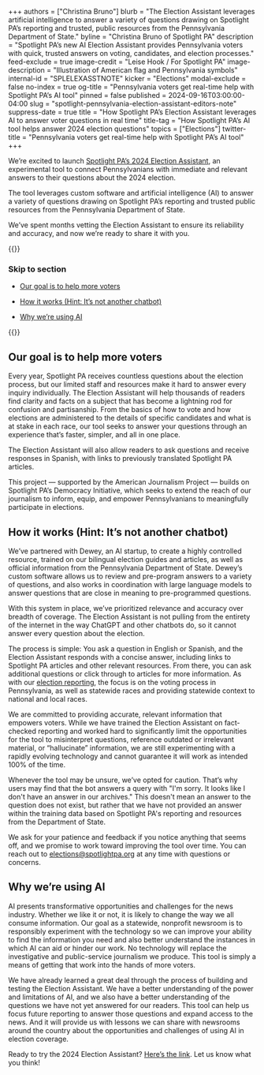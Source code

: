 +++
authors = ["Christina Bruno"]
blurb = "The Election Assistant leverages artificial intelligence to answer a variety of questions drawing on Spotlight PA’s reporting and trusted, public resources from the Pennsylvania Department of State."
byline = "Christina Bruno of Spotlight PA"
description = "Spotlight PA’s new AI Election Assistant provides Pennsylvania voters with quick, trusted answers on voting, candidates, and election processes."
feed-exclude = true
image-credit = "Leise Hook / For Spotlight PA"
image-description = "Illustration of American flag and Pennsylvania symbols"
internal-id = "SPLELEXASSTNOTE"
kicker = "Elections"
modal-exclude = false
no-index = true
og-title = "Pennsylvania voters get real-time help with Spotlight PA’s AI tool"
pinned = false
published = 2024-09-16T03:00:00-04:00
slug = "spotlight-pennsylvania-election-assistant-editors-note"
suppress-date = true
title = "How Spotlight PA’s Election Assistant leverages AI to answer voter questions in real time"
title-tag = "How Spotlight PA’s AI tool helps answer 2024 election questions"
topics = ["Elections"]
twitter-title = "Pennsylvania voters get real-time help with Spotlight PA’s AI tool"
+++

We’re excited to launch <a href="https://www.spotlightpa.org/elections/assistant/">Spotlight PA’s 2024 Election Assistant</a>, an experimental tool to connect Pennsylvanians with immediate and relevant answers to their questions about the 2024 election.

The tool leverages custom software and artificial intelligence (AI) to answer a variety of questions drawing on Spotlight PA’s reporting and trusted public resources from the Pennsylvania Department of State.

We’ve spent months vetting the Election Assistant to ensure its reliability and accuracy, and now we’re ready to share it with you.

{{<toc>}}

### Skip to section

- <a href="#spl-heading-1">Our goal is to help more voters</a>

- <a href="#spl-heading-2">How it works (Hint: It’s not another chatbot)</a>

- <a href="#spl-heading-3">Why we’re using AI</a>

{{</toc>}}

<h2 id="spl-heading-1">Our goal is to help more voters</h2>

Every year, Spotlight PA receives countless questions about the election process, but our limited staff and resources make it hard to answer every inquiry individually. The Election Assistant will help thousands of readers find clarity and facts on a subject that has become a lightning rod for confusion and partisanship. From the basics of how to vote and how elections are administered to the details of specific candidates and what is at stake in each race, our tool seeks to answer your questions through an experience that’s faster, simpler, and all in one place.

The Election Assistant will also allow readers to ask questions and receive responses in Spanish, with links to previously translated Spotlight PA articles.

This project — supported by the American Journalism Project — builds on Spotlight PA’s Democracy Initiative, which seeks to extend the reach of our journalism to inform, equip, and empower Pennsylvanians to meaningfully participate in elections.

<h2 id="spl-heading-2">How it works (Hint: It’s not another chatbot)</h2>

We’ve partnered with Dewey, an AI startup, to create a highly controlled resource, trained on our bilingual election guides and articles, as well as official information from the Pennsylvania Department of State. Dewey’s custom software allows us to review and pre-program answers to a variety of questions, and also works in coordination with large language models to answer questions that are close in meaning to pre-programmed questions.

With this system in place, we’ve prioritized relevance and accuracy over breadth of coverage. The Election Assistant is not pulling from the entirety of the internet in the way ChatGPT and other chatbots do, so it cannot answer every question about the election.

The process is simple: You ask a question in English or Spanish, and the Election Assistant responds with a concise answer, including links to Spotlight PA articles and other relevant resources. From there, you can ask additional questions or click through to articles for more information. As with our <a href="https://www.spotlightpa.org/news/2024/01/pennsylvania-2024-election-coverage-president-senate-row-offices-pan/">election reporting</a>, the focus is on the voting process in Pennsylvania, as well as statewide races and providing statewide context to national and local races.

We are committed to providing accurate, relevant information that empowers voters. While we have trained the Election Assistant on fact-checked reporting and worked hard to significantly limit the opportunities for the tool to misinterpret questions, reference outdated or irrelevant material, or “hallucinate” information, we are still experimenting with a rapidly evolving technology and cannot guarantee it will work as intended 100% of the time.

Whenever the tool may be unsure, we’ve opted for caution. That’s why users may find that the bot answers a query with &#34;I&#39;m sorry. It looks like I don&#39;t have an answer in our archives.&#34; This doesn&#39;t mean an answer to the question does not exist, but rather that we have not provided an answer within the training data based on Spotlight PA&#39;s reporting and resources from the Department of State.

We ask for your patience and feedback if you notice anything that seems off, and we promise to work toward improving the tool over time. You can reach out to <a href="mailto:elections@spotlightpa.org">elections@spotlightpa.org</a> at any time with questions or concerns.

<h2 id="spl-heading-3">Why we’re using AI</h2>

AI presents transformative opportunities and challenges for the news industry. Whether we like it or not, it is likely to change the way we all consume information. Our goal as a statewide, nonprofit newsroom is to responsibly experiment with the technology so we can improve your ability to find the information you need and also better understand the instances in which AI can aid or hinder our work. No technology will replace the investigative and public-service journalism we produce. This tool is simply a means of getting that work into the hands of more voters.

We have already learned a great deal through the process of building and testing the Election Assistant. We have a better understanding of the power and limitations of AI, and we also have a better understanding of the questions we have not yet answered for our readers. This tool can help us focus future reporting to answer those questions and expand access to the news. And it will provide us with lessons we can share with newsrooms around the country about the opportunities and challenges of using AI in election coverage.

Ready to try the 2024 Election Assistant? <a href="https://www.spotlightpa.org/elections/assistant/">Here’s the link</a>. Let us know what you think!

